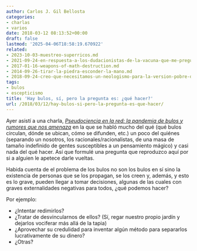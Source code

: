 ```yaml
---
author: Carlos J. Gil Bellosta
categories:
- charlas
- varios
date: 2018-03-12 08:13:52+00:00
draft: false
lastmod: '2025-04-06T18:58:19.670922'
related:
- 2023-10-03-muestreo-superricos.md
- 2021-09-24-en-respuesta-a-los-dudacionistas-de-la-vacuna-que-me-preguntaron-preguntan-o-preguntaran.md
- 2017-01-16-weapons-of-math-destruction.md
- 2014-09-26-tirar-la-piedra-esconder-la-mano.md
- 2018-09-24-creo-que-necesitamos-un-neologismo-para-la-version-pobre-de-solucionar.md
tags:
- bulos
- escepticismo
title: 'Hay bulos, sí, pero la pregunta es: ¿qué hacer?'
url: /2018/03/12/hay-bulos-si-pero-la-pregunta-es-que-hacer/
---
```


Ayer asistí a una charla, [_Pseudociencia en la red: la pandemia de bulos y rumores que nos amenaza_](http://www.escepticos.es/node/5544) en la que se habló mucho del qué (qué bulos circulan, dónde se ubican, cómo se difunden, etc.) un poco del quiénes (separando un nosotros, los racionales/racionalistas, de una masa de tamaño indefinido de gentes susceptibles a un pensamiento mágico) y casi nada del qué hacer. Así que formulé una pregunta que reproduzco aquí por si a alguien le apetece darle vueltas.

Habida cuenta de el problema de los bulos no son los bulos en sí sino la existencia de personas que se los propagan, se los creen y, además, y esto es lo grave, pueden llegar a tomar decisiones, algunas de las cuales con graves externalidades negativas para todos, ¿qué podemos hacer?

Por ejemplo:

* ¿Intentar redimirlos?
* ¿Tratar de desvincularnos de ellos? (Sí, regar nuestro propio jardín y dejarlos vociferar más allá de la tapia)
* ¿Aprovechar su credulidad para inventar algún método para separarlos lucrativamente de su dinero?
* ¿Otras?
